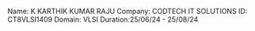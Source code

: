 Name: K KARTHIK KUMAR RAJU
Company: CODTECH IT SOLUTIONS
ID: CT8VLSI1409
Domain: VLSI
Duration:25/06/24 - 25/08/24
